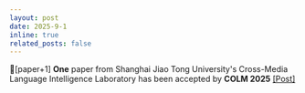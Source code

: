 ```yaml
---
layout: post
date: 2025-9-1
inline: true
related_posts: false
---
```


📃[paper+1] **One** paper from Shanghai Jiao Tong University's Cross-Media Language Intelligence Laboratory has been accepted by **COLM 2025** <a href="https://mp.weixin.qq.com/s/lvgYcNIBs8d3GVGmAjL2cA"> [Post]</a>
